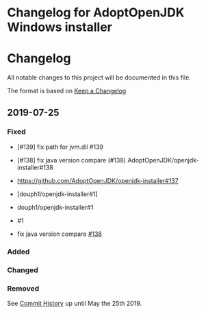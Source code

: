 # Changelog for AdoptOpenJDK Windows installer

# Changelog
All notable changes to this project will be documented in this file.

The format is based on [Keep a Changelog](https://keepachangelog.com/en/1.0.0/)

## 2019-07-25

### Fixed
- [#139] fix path for jvm.dll #139
- [#138] fix java version compare (#138) AdoptOpenJDK/openjdk-installer#138

- https://github.com/AdoptOpenJDK/openjdk-installer#137
- [douph1/openjdk-installer#1]
- douph1/openjdk-installer#1
- #1

-  fix java version compare [#138](../../../../../AdoptOpenJDK/openjdk-installer/pull/138)



### Added

### Changed

### Removed

See [Commit History](https://github.com/AdoptOpenJDK/openjdk-installer/commits/master) 
up until May the 25th 2019.
